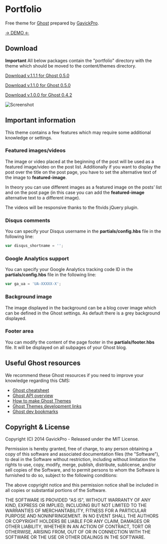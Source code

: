# Portfolio

Free theme for [Ghost](http://github.com/tryghost/ghost/) prepared by [GavickPro](http://www.gavick.com/).

[-> DEMO <-](http://portfolio-gk.ghost.io)

## Download

**Important** All below packages contain the "portfolio" directory with the theme which should be moved to the content/themes directory.

[Download v.1.1.1 for Ghost 0.5.0](https://github.com/GavickPro/Portfolio-Free-Ghost-Theme/releases/tag/v1.1.1)

[Download v.1.1.0 for Ghost 0.5.0](https://github.com/GavickPro/Portfolio-Free-Ghost-Theme/releases/tag/v1.1.0)

[Download v.1.0.0 for Ghost 0.4.2](https://github.com/GavickPro/Portfolio-Free-Ghost-Theme/releases/tag/v1.0.0)

![Screenshot](https://www.gavick.com/res/free-portfolio-ghost-theme-gavickpro.jpg)

## Important information

This theme contains a few features which may require some additional knowledge or settings.

### Featured images/videos

The image or video placed at the beginning of the post will be used as a featured image/video on the post list. Additionally if you want to display the post over the title on the post page, you have to set the alternative text of the image to **featured-image**.

In theory you can use different images as a featured image on the posts’ list and on the post page (in this case you can add the **featured-image** alternative text to a different image).

The videos will be responsive thanks to the fitvids jQuery plugin.

### Disqus comments

You can specify your Disqus username in the **partials/config.hbs** file in the following line:

```js
var disqus_shortname = '';
```

### Google Analytics support

You can specify your Google Analytics tracking code ID in the **partials/config.hbs** file in the following line:

```js
var ga_ua = 'UA-XXXXX-X';
```

### Background image

The image displayed in the background can be a blog cover image which can be defined in the Ghost settings. As default there is a grey background displayed.

### Footer area

You can modify the content of the page footer in the **partials/footer.hbs** file. It will be displayed on all subpages of your Ghost blog.

## Useful Ghost resources

We recommend these Ghost resources if you need to improve your knowledge regarding this CMS:

* [Ghost cheatsheet](http://howtoghost.net/ghost-cheatsheet/)
* [Ghost API overview](http://www.metacotta.com/ghost-api-overview/)
* [How to make Ghost Themes](http://docs.ghost.org/themes/)
* [Ghost Themes development links](http://ghost.centminmod.com/ghost-themes/)
* [Ghost dev bookmarks](https://github.com/ninjaas/ghost-dev-bookmark)

## Copyright & License

Copyright (C) 2014 GavickPro - Released under the MIT License.

Permission is hereby granted, free of charge, to any person obtaining a copy of this software and associated documentation files (the "Software"), to deal in the Software without restriction, including without limitation the rights to use, copy, modify, merge, publish, distribute, sublicense, and/or sell copies of the Software, and to permit persons to whom the Software is furnished to do so, subject to the following conditions:

The above copyright notice and this permission notice shall be included in all copies or substantial portions of the Software.

THE SOFTWARE IS PROVIDED "AS IS", WITHOUT WARRANTY OF ANY KIND, EXPRESS OR IMPLIED, INCLUDING BUT NOT LIMITED TO THE WARRANTIES OF MERCHANTABILITY, FITNESS FOR A PARTICULAR PURPOSE AND
NONINFRINGEMENT. IN NO EVENT SHALL THE AUTHORS OR COPYRIGHT HOLDERS BE LIABLE FOR ANY CLAIM, DAMAGES OR OTHER LIABILITY, WHETHER IN AN ACTION OF CONTRACT, TORT OR OTHERWISE, ARISING FROM, OUT OF OR IN CONNECTION WITH THE SOFTWARE OR THE USE OR OTHER DEALINGS IN THE SOFTWARE.
